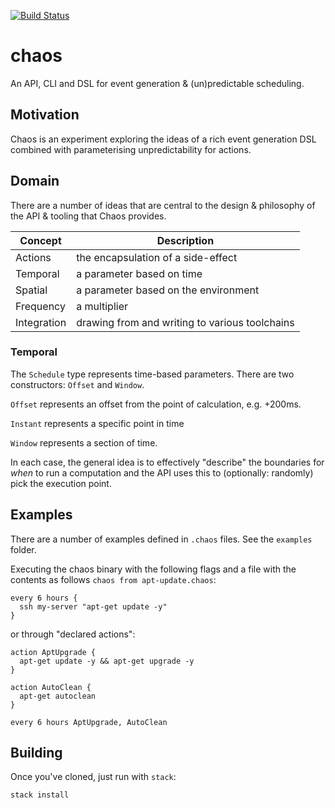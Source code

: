 [![Build Status](https://travis-ci.org/atcol/chaos.svg?branch=master)](https://travis-ci.org/atcol/chaos)

# chaos

An API, CLI and DSL for event generation & (un)predictable scheduling.

## Motivation

Chaos is an experiment exploring the ideas of a rich event generation DSL combined with parameterising unpredictability
for actions.

## Domain

There are a number of ideas that are central to the design & philosophy of the API & tooling that Chaos provides. 

| Concept | Description |
|---------|-------------|
| Actions | the encapsulation of a side-effect |
| Temporal | a parameter based on time |
| Spatial | a parameter based on the environment |
| Frequency | a multiplier |
| Integration | drawing from and writing to various toolchains |

### Temporal

The `Schedule` type represents time-based parameters. There are two constructors: `Offset` and `Window`. 

`Offset` represents an offset from the point of calculation, e.g. +200ms.

`Instant` represents a specific point in time

`Window` represents a section of time.

In each case, the general idea is to effectively "describe" the boundaries for
_when_ to run a computation and the API uses this to (optionally: randomly) pick the execution
point.

## Examples

There are a number of examples defined in `.chaos` files. See the `examples` folder.

Executing the chaos binary with the following flags and a file with the contents
as follows `chaos from apt-update.chaos`:

    every 6 hours {
      ssh my-server "apt-get update -y"
    }

or through "declared actions":

    action AptUpgrade {
      apt-get update -y && apt-get upgrade -y
    }

    action AutoClean {
      apt-get autoclean  
    }

    every 6 hours AptUpgrade, AutoClean

## Building

Once you've cloned, just run with `stack`:

```
stack install
```
